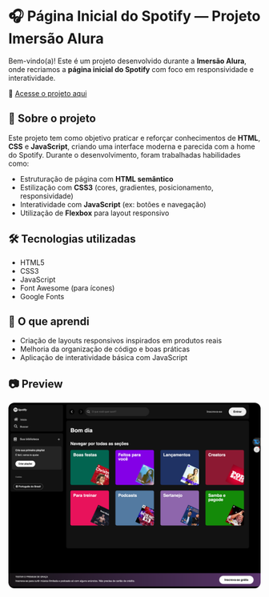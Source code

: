 # 🎧 Página Inicial do Spotify — Projeto Imersão Alura

Bem-vindo(a)! Este é um projeto desenvolvido durante a **Imersão Alura**, onde recriamos a **página inicial do Spotify** com foco em responsividade e interatividade.

🔗 [Acesse o projeto aqui](https://luferdioly.github.io/ImersaoAlura/)

## 📌 Sobre o projeto

Este projeto tem como objetivo praticar e reforçar conhecimentos de **HTML**, **CSS** e **JavaScript**, criando uma interface moderna e parecida com a home do Spotify. Durante o desenvolvimento, foram trabalhadas habilidades como:

- Estruturação de página com **HTML semântico**
- Estilização com **CSS3** (cores, gradientes, posicionamento, responsividade)
- Interatividade com **JavaScript** (ex: botões e navegação)
- Utilização de **Flexbox** para layout responsivo

## 🛠️ Tecnologias utilizadas

- HTML5
- CSS3
- JavaScript
- Font Awesome (para ícones)
- Google Fonts

## 🎯 O que aprendi

- Criação de layouts responsivos inspirados em produtos reais
- Melhoria da organização de código e boas práticas
- Aplicação de interatividade básica com JavaScript

## 📷 Preview

<img src="./preview.png" alt="Preview do projeto Home do Spotify" style="border-radius: 12px; max-width: 100%;">
